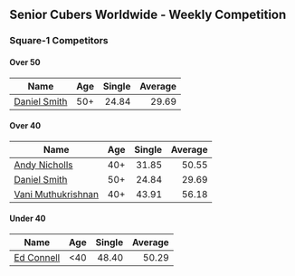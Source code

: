 ## Senior Cubers Worldwide - Weekly Competition
### Square-1 Competitors

#### Over 50

| Name | Age | Single | Average |
| -- | :--: | --: | --: |
| [Daniel Smith](../../persons/daniel_smith.md) | 50+ | 24.84 | 29.69 |

#### Over 40

| Name | Age | Single | Average |
| -- | :--: | --: | --: |
| [Andy Nicholls](../../persons/andy_nicholls.md) | 40+ | 31.85 | 50.55 |
| [Daniel Smith](../../persons/daniel_smith.md) | 50+ | 24.84 | 29.69 |
| [Vani Muthukrishnan](../../persons/vani_muthukrishnan.md) | 40+ | 43.91 | 56.18 |

#### Under 40

| Name | Age | Single | Average |
| -- | :--: | --: | --: |
| [Ed Connell](../../persons/ed_connell.md) | <40 | 48.40 | 50.29 |


<!-- Global site tag (gtag.js) - Google Analytics -->
<script async src="https://www.googletagmanager.com/gtag/js?id=UA-86348435-3"></script>
<script>window.dataLayer = window.dataLayer || []; function gtag() {dataLayer.push(arguments);} gtag('js', new Date()); gtag('config', 'UA-86348435-3');</script>
